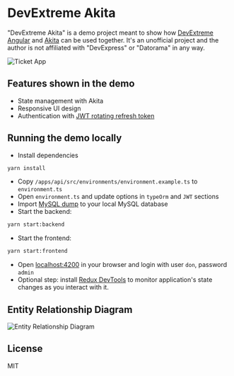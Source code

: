 # DevExtreme Akita

"DevExtreme Akita" is a demo project meant to show how [DevExtreme Angular](https://js.devexpress.com/Overview/Angular/) 
and [Akita](https://datorama.github.io/akita/) can be used together. It's an unofficial project and the author is not 
affiliated with "DevExpress" or "Datorama" in any way.

![Ticket App](https://user-images.githubusercontent.com/768105/96586185-ee01c600-12e0-11eb-97c8-a5137473ca89.png)

## Features shown in the demo

- State management with Akita
- Responsive UI design
- Authentication with [JWT rotating refresh token](https://auth0.com/blog/securing-single-page-applications-with-refresh-token-rotation/#Introducing-Refresh-Token-Rotation)

## Running the demo locally
 
- Install dependencies
```bash
yarn install
```
- Copy `/apps/api/src/environments/environment.example.ts` to `environment.ts`
- Open `environment.ts` and update options in `typeOrm`  and `JWT` sections
- Import [MySQL dump](https://github.com/hakimio/dx-akita/files/5408162/ticket_app.zip) to your local MySQL database
- Start the backend:
```bash
yarn start:backend
```
- Start the frontend:
```bash
yarn start:frontend
```
- Open [localhost:4200](http://localhost:4200) in your browser and login with user `don`, password `admin`
- Optional step: install [Redux DevTools](https://chrome.google.com/webstore/detail/redux-devtools/lmhkpmbekcpmknklioeibfkpmmfibljd)
 to monitor  application's state changes as you interact with it.

## Entity Relationship Diagram
![Entity Relationship Diagram](https://user-images.githubusercontent.com/768105/96582167-2dc5af00-12db-11eb-9abc-308f0a5b7b5b.png)

## License

MIT
